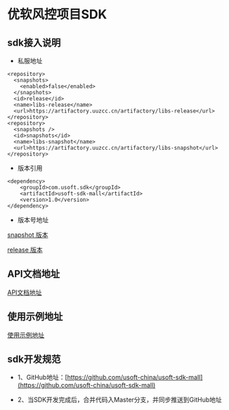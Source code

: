 # 优软风控项目SDK

## sdk接入说明

- 私服地址

```
<repository>
  <snapshots>
    <enabled>false</enabled>
  </snapshots>
  <id>release</id>
  <name>libs-release</name>
  <url>https://artifactory.uuzcc.cn/artifactory/libs-release</url>
</repository>
<repository>
  <snapshots />
  <id>snapshots</id>
  <name>libs-snapshot</name>
  <url>https://artifactory.uuzcc.cn/artifactory/libs-snapshot</url>
</repository>
```

- 版本引用

```
<dependency>
    <groupId>com.usoft.sdk</groupId>
    <artifactId>usoft-sdk-mall</artifactId>
    <version>1.0</version>
</dependency>
```

- 版本号地址

[snapshot 版本](https://artifactory.uuzcc.cn/artifactory/libs-snapshot/com/usoft/sdk/usoft-sdk-mall) 

[release 版本](https://artifactory.uuzcc.cn/artifactory/libs-release/com/usoft/sdk/usoft-sdk-mall)

## API文档地址

[API文档地址](https://document.usoftchina.com/mall)

## 使用示例地址

[使用示例地址](src/test/java/com/usoft/sdk/mall)

## sdk开发规范

- 1、GitHub地址：[https://github.com/usoft-china/usoft-sdk-mall](https://github.com/usoft-china/usoft-sdk-mall)

-  2、当SDK开发完成后，合并代码入Master分支，并同步推送到GitHub地址

